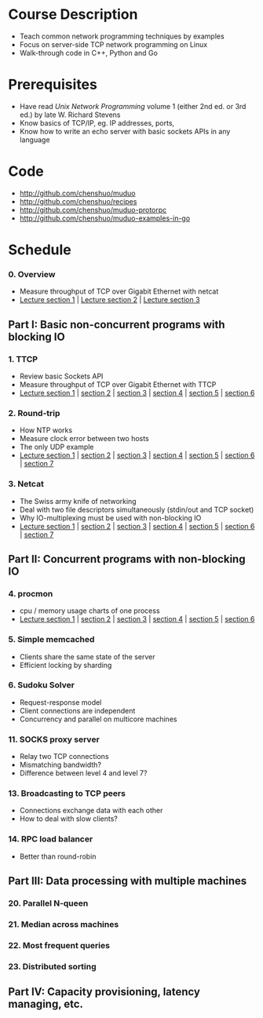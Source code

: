 # Course Description
* Teach common network programming techniques by examples
* Focus on server-side TCP network programming on Linux
* Walk-through code in C++, Python and Go

# Prerequisites
* Have read _Unix Network Programming_ volume 1 (either 2nd ed. or 3rd ed.) by late W.&nbsp;Richard Stevens
* Know basics of TCP/IP, eg. IP addresses, ports,
* Know how to write an echo server with basic sockets APIs in any language

# Code
* http://github.com/chenshuo/muduo
* http://github.com/chenshuo/recipes
* http://github.com/chenshuo/muduo-protorpc
* http://github.com/chenshuo/muduo-examples-in-go

# Schedule

### 0. Overview
* Measure throughput of TCP over Gigabit Ethernet with netcat
* <a href="http://boolan.com/course/section/1000001028">Lecture section 1</a> |
<a href="http://boolan.com/course/section/1000001029">Lecture section 2</a> |
<a href="http://boolan.com/course/section/1000001030">Lecture section 3</a>


## Part I: Basic non-concurrent programs with blocking IO

### 1. TTCP
* Review basic Sockets API
* Measure throughput of TCP over Gigabit Ethernet with TTCP
* <a href="http://boolan.com/course/section/1000001031">Lecture section 1</a> |
<a href="http://boolan.com/course/section/1000001053">section 2</a> |
<a href="http://boolan.com/course/section/1000001054">section 3</a> |
<a href="http://boolan.com/course/section/1000001062">section 4</a> |
<a href="http://boolan.com/course/section/1000001063">section 5</a> |
<a href="http://boolan.com/course/section/1000001066">section 6</a>

### 2. Round-trip
* How NTP works
* Measure clock error between two hosts
* The only UDP example
* <a href="http://boolan.com/course/section/1000001071">Lecture section 1</a> |
<a href="http://boolan.com/course/section/1000001102">section 2</a> |
<a href="http://boolan.com/course/section/1000001103">section 3</a> |
<a href="http://boolan.com/course/section/1000001104">section 4</a> |
<a href="http://boolan.com/course/section/1000001105">section 5</a> |
<a href="http://boolan.com/course/section/1000001106">section 6</a> |
<a href="http://boolan.com/course/section/1000001107">section 7</a>

### 3. Netcat
* The Swiss army knife of networking
* Deal with two file descriptors simultaneously (stdin/out and TCP socket)
* Why IO-multiplexing must be used with non-blocking IO
* <a href="http://boolan.com/course/section/1000001118">Lecture section 1</a> |
<a href="http://boolan.com/course/section/1000001119">section 2</a> |
<a href="http://boolan.com/course/section/1000001120">section 3</a> |
<a href="http://boolan.com/course/section/1000001121">section 4</a> |
<a href="http://boolan.com/course/section/1000001122">section 5</a> |
<a href="http://boolan.com/course/section/1000001123">section 6</a> |
<a href="http://boolan.com/course/section/1000001124">section 7</a>

## Part II: Concurrent programs with non-blocking IO

### 4. procmon
* cpu / memory usage charts of one process
* <a href="http://boolan.com/course/section/1000001146">Lecture section 1</a> |
<a href="http://boolan.com/course/section/1000001147">section 2</a> |
<a href="http://boolan.com/course/section/1000001148">section 3</a> |
<a href="http://boolan.com/course/section/1000001149">section 4</a> |
<a href="http://boolan.com/course/section/1000001150">section 5</a> |
<a href="http://boolan.com/course/section/1000001151">section 6</a>

### 5. Simple memcached
* Clients share the same state of the server
* Efficient locking by sharding

### 6. Sudoku Solver
* Request-response model
* Client connections are independent
* Concurrency and parallel on multicore machines


### 11. SOCKS proxy server
* Relay two TCP connections
* Mismatching bandwidth?
* Difference between level 4 and level 7?

### 13. Broadcasting to TCP peers
* Connections exchange data with each other
* How to deal with slow clients?

### 14. RPC load balancer
* Better than round-robin

## Part III: Data processing with multiple machines
### 20. Parallel N-queen
### 21. Median across machines
### 22. Most frequent queries
### 23. Distributed sorting

## Part IV: Capacity provisioning, latency managing, etc.

